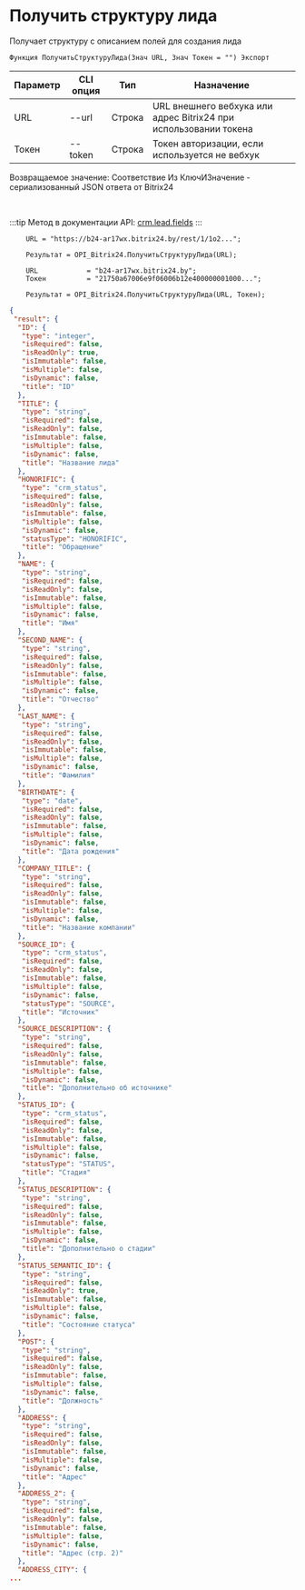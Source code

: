 ﻿---
sidebar_position: 6
---

# Получить структуру лида
 Получает структуру с описанием полей для создания лида



`Функция ПолучитьСтруктуруЛида(Знач URL, Знач Токен = "") Экспорт`

  | Параметр | CLI опция | Тип | Назначение |
  |-|-|-|-|
  | URL | --url | Строка | URL внешнего вебхука или адрес Bitrix24 при использовании токена |
  | Токен | --token | Строка | Токен авторизации, если используется не вебхук |

  
  Возвращаемое значение:   Соответствие Из КлючИЗначение - сериализованный JSON ответа от Bitrix24

<br/>

:::tip
Метод в документации API: [crm.lead.fields](https://dev.1c-bitrix.ru/rest_help/crm/leads/crm_lead_fields.php)
:::
<br/>


```bsl title="Пример кода"
    URL = "https://b24-ar17wx.bitrix24.by/rest/1/1o2...";

    Результат = OPI_Bitrix24.ПолучитьСтруктуруЛида(URL);

    URL            = "b24-ar17wx.bitrix24.by";
    Токен          = "21750a67006e9f06006b12e400000001000...";

    Результат = OPI_Bitrix24.ПолучитьСтруктуруЛида(URL, Токен);
```
    



```json title="Результат"
{
 "result": {
  "ID": {
   "type": "integer",
   "isRequired": false,
   "isReadOnly": true,
   "isImmutable": false,
   "isMultiple": false,
   "isDynamic": false,
   "title": "ID"
  },
  "TITLE": {
   "type": "string",
   "isRequired": false,
   "isReadOnly": false,
   "isImmutable": false,
   "isMultiple": false,
   "isDynamic": false,
   "title": "Название лида"
  },
  "HONORIFIC": {
   "type": "crm_status",
   "isRequired": false,
   "isReadOnly": false,
   "isImmutable": false,
   "isMultiple": false,
   "isDynamic": false,
   "statusType": "HONORIFIC",
   "title": "Обращение"
  },
  "NAME": {
   "type": "string",
   "isRequired": false,
   "isReadOnly": false,
   "isImmutable": false,
   "isMultiple": false,
   "isDynamic": false,
   "title": "Имя"
  },
  "SECOND_NAME": {
   "type": "string",
   "isRequired": false,
   "isReadOnly": false,
   "isImmutable": false,
   "isMultiple": false,
   "isDynamic": false,
   "title": "Отчество"
  },
  "LAST_NAME": {
   "type": "string",
   "isRequired": false,
   "isReadOnly": false,
   "isImmutable": false,
   "isMultiple": false,
   "isDynamic": false,
   "title": "Фамилия"
  },
  "BIRTHDATE": {
   "type": "date",
   "isRequired": false,
   "isReadOnly": false,
   "isImmutable": false,
   "isMultiple": false,
   "isDynamic": false,
   "title": "Дата рождения"
  },
  "COMPANY_TITLE": {
   "type": "string",
   "isRequired": false,
   "isReadOnly": false,
   "isImmutable": false,
   "isMultiple": false,
   "isDynamic": false,
   "title": "Название компании"
  },
  "SOURCE_ID": {
   "type": "crm_status",
   "isRequired": false,
   "isReadOnly": false,
   "isImmutable": false,
   "isMultiple": false,
   "isDynamic": false,
   "statusType": "SOURCE",
   "title": "Источник"
  },
  "SOURCE_DESCRIPTION": {
   "type": "string",
   "isRequired": false,
   "isReadOnly": false,
   "isImmutable": false,
   "isMultiple": false,
   "isDynamic": false,
   "title": "Дополнительно об источнике"
  },
  "STATUS_ID": {
   "type": "crm_status",
   "isRequired": false,
   "isReadOnly": false,
   "isImmutable": false,
   "isMultiple": false,
   "isDynamic": false,
   "statusType": "STATUS",
   "title": "Стадия"
  },
  "STATUS_DESCRIPTION": {
   "type": "string",
   "isRequired": false,
   "isReadOnly": false,
   "isImmutable": false,
   "isMultiple": false,
   "isDynamic": false,
   "title": "Дополнительно о стадии"
  },
  "STATUS_SEMANTIC_ID": {
   "type": "string",
   "isRequired": false,
   "isReadOnly": true,
   "isImmutable": false,
   "isMultiple": false,
   "isDynamic": false,
   "title": "Состояние статуса"
  },
  "POST": {
   "type": "string",
   "isRequired": false,
   "isReadOnly": false,
   "isImmutable": false,
   "isMultiple": false,
   "isDynamic": false,
   "title": "Должность"
  },
  "ADDRESS": {
   "type": "string",
   "isRequired": false,
   "isReadOnly": false,
   "isImmutable": false,
   "isMultiple": false,
   "isDynamic": false,
   "title": "Адрес"
  },
  "ADDRESS_2": {
   "type": "string",
   "isRequired": false,
   "isReadOnly": false,
   "isImmutable": false,
   "isMultiple": false,
   "isDynamic": false,
   "title": "Адрес (стр. 2)"
  },
  "ADDRESS_CITY": {
...
```
